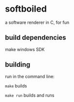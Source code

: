 # softboiled
a software renderer in C, for fun

## build dependencies
make
windows SDK

## building
run in the command line:

```make```
builds

```make run```
builds and runs
